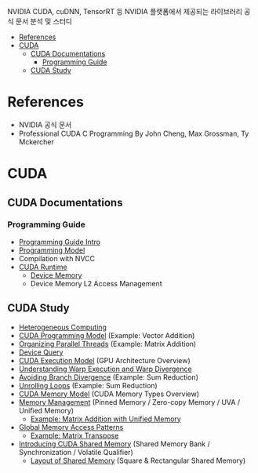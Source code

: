 NVIDIA CUDA, cuDNN, TensorRT 등 NVIDIA 플랫폼에서 제공되는 라이브러리 공식 문서 분석 및 스터디 

- [References](#references)
- [CUDA](#cuda)
  - [CUDA Documentations](#cuda-documentations)
    - [Programming Guide](#programming-guide)
  - [CUDA Study](#cuda-study)

# References

- NVIDIA 공식 문서
- Professional CUDA C Programming By John Cheng, Max Grossman, Ty Mckercher

# CUDA

## CUDA Documentations

### Programming Guide

- [Programming Guide Intro](/cuda-doc/01_programming_guide/01_intro.md)
- [Programming Model](/cuda-doc/01_programming_guide/02_programming_model.md)
- Compilation with NVCC
- [CUDA Runtime](/cuda-doc/01_programming_guide/03-02_cuda_runtime.md)
  - [Device Memory](/cuda-doc/01_programming_guide/03-03_device_memory.md)
  - Device Memory L2 Access Management


## CUDA Study

- [Heterogeneous Computing](/cuda-study/01_heterogeneous_computing.md)
- [CUDA Programming Model](/cuda-study/02_cuda_programming_model.md) (Example: Vector Addition)
- [Organizing Parallel Threads](/cuda-study/03_organizing_parallel_threads.md) (Example: Matrix Addition)
- [Device Query](/cuda-study/04_device_query.md)
- [CUDA Execution Model](/cuda-study/05_cuda_execution_model.md) (GPU Architecture Overview)
- [Understanding Warp Execution and Warp Divergence](/cuda-study/06_understanding_warp_execution.md)
- [Avoiding Branch Divergence](/cuda-study/07_avoiding_branch_divergence.md) (Example: Sum Reduction)
- [Unrolling Loops](/cuda-study/08_unrolling_loops.md) (Example: Sum Reduction)
- [CUDA Memory Model](/cuda-study/09_cuda_memory_model.md) (CUDA Memory Types Overview)
- [Memory Management](/cuda-study/10_memory_management.md) (Pinned Memory / Zero-copy Memory / UVA / Unified Memory)
  -  [Example: Matrix Addition with Unified Memory](/cuda-study/10-1_matrix_addition_with_unified_memory.md)
- [Global Memory Access Patterns](/cuda-study/11_memory_access_patterns.md)
  - [Example: Matrix Transpose](/cuda-study/11-1_matrix_transpose_problem.md)
- [Introducing CUDA Shared Memory](/cuda-study/12_shared_memory.md) (Shared Memory Bank / Synchronization / Volatile Qualifier)
  - [Layout of Shared Memory](/cuda-study/12-1_data_layout_of_shared_memory.md) (Square & Rectangular Shared Memory)